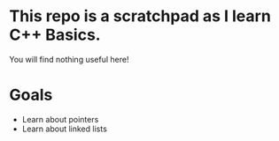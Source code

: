 # This repo is a scratchpad as I learn C++ Basics.

You will find nothing useful here!

# Goals

<!-- - Make Fizzbuzz -->
- Learn about pointers
- Learn about linked lists
